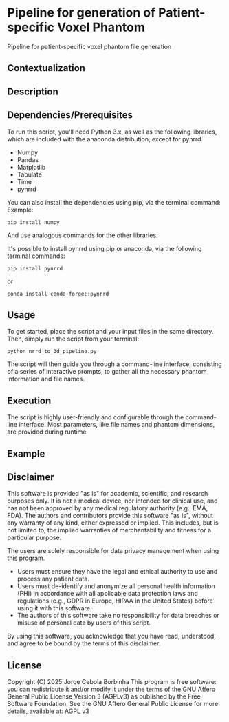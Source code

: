 # Pipeline for generation of Patient-specific Voxel Phantom
Pipeline for patient-specific voxel phantom file generation


## Contextualization


## Description


## Dependencies/Prerequisites

To run this script, you'll need Python 3.x, as well as the following libraries, which are included with the anaconda distribution, except for pynrrd.
- Numpy
- Pandas
- Matplotlib
- Tabulate
- Time
- [pynrrd](https://github.com/mhe/pynrrd)

You can also install the dependencies using pip, via the terminal command:
Example:

```
pip install numpy
```

And use analogous commands for the other libraries.

It's possible to install pynrrd using pip or anaconda, via the following terminal commands:

```
pip install pynrrd
```

or 

```
conda install conda-forge::pynrrd
```


## Usage

To get started, place the script and your input files in the same directory. Then, simply run the script from your terminal:

```
python nrrd_to_3d_pipeline.py
```

The script will then guide you through a command-line interface, consisting of a series of interactive prompts, to gather all the necessary phantom information and file names.


## Execution

The script is highly user-friendly and configurable through the command-line interface. Most parameters, like file names and phantom dimensions, are provided during runtime

## Example


## Disclaimer

This software is provided "as is" for academic, scientific, and research purposes only. It is not a medical device, nor intended for clinical use, and has not been approved by any medical regulatory authority (e.g., EMA, FDA). The authors and contributors provide this software "as is", without any warranty of any kind, either expressed or implied. This includes, but is not limited to, the implied warranties of merchantability and fitness for a particular purpose. 

The users are solely responsible for data privacy management when using this program.
- Users must ensure they have the legal and ethical authority to use and process any patient data.
- Users must de-identify and anonymize all personal health information (PHI) in accordance with all applicable data protection laws and regulations (e.g., GDPR in Europe, HIPAA in the United States) before using it with this software.
- The authors of this software take no responsibility for data breaches or misuse of personal data by users of this script.

By using this software, you acknowledge that you have read, understood, and agree to be bound by the terms of this disclaimer.

## License
Copyright (C) 2025 Jorge Cebola Borbinha
This program is free software: you can redistribute it and/or modify it under the terms of the GNU Affero General Public License Version 3 (AGPLv3) as published by the Free Software Foundation.
See the GNU Affero General Public License for more details, available at: [AGPL v3](https://www.gnu.org/licenses/agpl-3.0.html)


